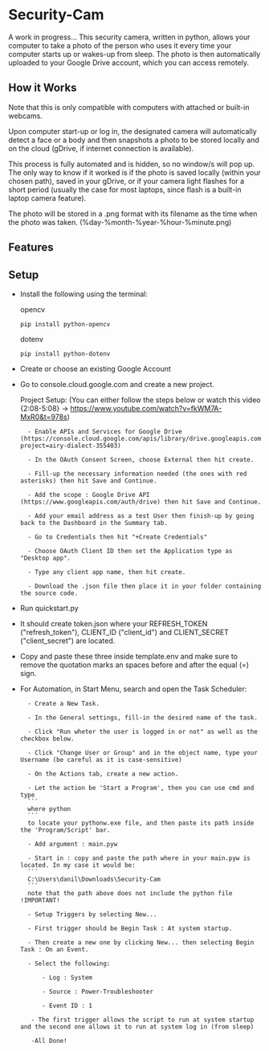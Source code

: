 # Security-Cam
A work in progress... This security camera, written in python, allows your computer to take a photo of the person who uses it every time your computer starts up or wakes-up from sleep. The photo is then automatically uploaded to your Google Drive account, which you can access remotely.

## How it Works
Note that this is only compatible with computers with attached or built-in webcams.

Upon computer start-up or log in, the designated camera will automatically detect a face or a body and then snapshots a photo to be stored locally and on the cloud (gDrive, if internet connection is available).

This process is fully automated and is hidden, so no window/s will pop up. The only way to know if it worked is if the photo is saved locally (within your chosen path), saved in your gDrive, or if your camera light flashes for a short period (usually the case for most laptops, since flash is a built-in laptop camera feature).

The photo will be stored in a .png format with its filename as the time when the photo was taken. (%day-%month-%year-%hour-%minute.png)

## Features

## Setup
* Install the following using the terminal:

    opencv
     ```
     pip install python-opencv
     ```
    dotenv
     ```
     pip install python-dotenv
     ```
* Create or choose an existing Google Account

* Go to console.cloud.google.com and create a new project.

     Project Setup: (You can either follow the steps below or watch this video {2:08-5:08} -> https://www.youtube.com/watch?v=fkWM7A-MxR0&t=978s)
     
        - Enable APIs and Services for Google Drive (https://console.cloud.google.com/apis/library/drive.googleapis.com?project=airy-dialect-355403)
        
        - In the OAuth Consent Screen, choose External then hit create.
        
        - Fill-up the necessary information needed (the ones with red asterisks) then hit Save and Continue.
        
        - Add the scope : Google Drive API (https://www.googleapis.com/auth/drive) then hit Save and Continue.
        
        - Add your email address as a test User then finish-up by going back to the Dashboard in the Summary tab.
        
        - Go to Credentials then hit "+Create Credentials"
        
        - Choose OAuth Client ID then set the Application type as "Desktop app".
        
        - Type any client app name, then hit create.
        
        - Download the .json file then place it in your folder containing the source code.
  
* Run quickstart.py

* It should create token.json where your REFRESH_TOKEN ("refresh_token"), CLIENT_ID ("client_id") and CLIENT_SECRET ("client_secret") are located.

* Copy and paste these three inside template.env and make sure to remove the quotation marks an spaces before and after the equal (=) sign.

* For Automation, in Start Menu, search and open the Task Scheduler:

        - Create a New Task.
        
        - In the General settings, fill-in the desired name of the task.
        
        - Click "Run wheter the user is logged in or not" as well as the checkbox below.
        
        - Click "Change User or Group" and in the object name, type your Username (be careful as it is case-sensitive)
        
        - On the Actions tab, create a new action.
        
        - Let the action be 'Start a Program', then you can use cmd and type 
        ```
        where python
        ```
        to locate your pythonw.exe file, and then paste its path inside the 'Program/Script' bar.
        
        - Add argument : main.pyw
        
        - Start in : copy and paste the path where in your main.pyw is located. In my case it would be:
        ```
        C:\Users\danil\Downloads\Security-Cam
        ```
        note that the path above does not include the python file !IMPORTANT!
        
        - Setup Triggers by selecting New...
        
        - First trigger should be Begin Task : At system startup.
        
        - Then create a new one by clicking New... then selecting Begin Task : On an Event.
        
        - Select the following:
        
            - Log : System
            
            - Source : Power-Troubleshooter
            
            - Event ID : 1
            
         - The first trigger allows the script to run at system startup and the second one allows it to run at system log in (from sleep)
         
         -All Done!
        

        
